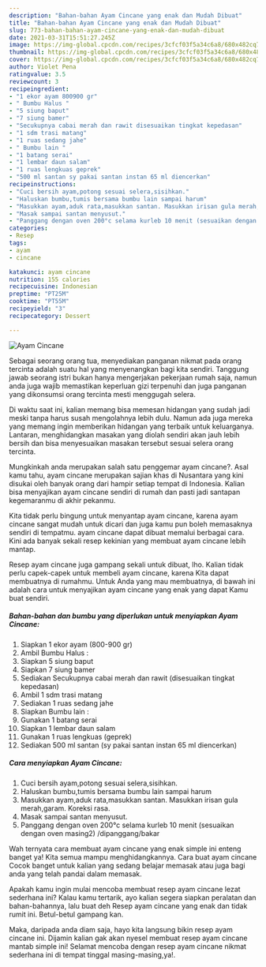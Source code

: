 ```yaml
---
description: "Bahan-bahan Ayam Cincane yang enak dan Mudah Dibuat"
title: "Bahan-bahan Ayam Cincane yang enak dan Mudah Dibuat"
slug: 773-bahan-bahan-ayam-cincane-yang-enak-dan-mudah-dibuat
date: 2021-03-31T15:51:27.245Z
image: https://img-global.cpcdn.com/recipes/3cfcf03f5a34c6a8/680x482cq70/ayam-cincane-foto-resep-utama.jpg
thumbnail: https://img-global.cpcdn.com/recipes/3cfcf03f5a34c6a8/680x482cq70/ayam-cincane-foto-resep-utama.jpg
cover: https://img-global.cpcdn.com/recipes/3cfcf03f5a34c6a8/680x482cq70/ayam-cincane-foto-resep-utama.jpg
author: Violet Pena
ratingvalue: 3.5
reviewcount: 3
recipeingredient:
- "1 ekor ayam 800900 gr"
- " Bumbu Halus "
- "5 siung baput"
- "7 siung bamer"
- "Secukupnya cabai merah dan rawit disesuaikan tingkat kepedasan"
- "1 sdm trasi matang"
- "1 ruas sedang jahe"
- " Bumbu lain "
- "1 batang serai"
- "1 lembar daun salam"
- "1 ruas lengkuas geprek"
- "500 ml santan sy pakai santan instan 65 ml diencerkan"
recipeinstructions:
- "Cuci bersih ayam,potong sesuai selera,sisihkan."
- "Haluskan bumbu,tumis bersama bumbu lain sampai harum"
- "Masukkan ayam,aduk rata,masukkan santan. Masukkan irisan gula merah,garam. Koreksi rasa."
- "Masak sampai santan menyusut."
- "Panggang dengan oven 200°c selama kurleb 10 menit (sesuaikan dengan oven masing2) /dipanggang/bakar"
categories:
- Resep
tags:
- ayam
- cincane

katakunci: ayam cincane 
nutrition: 155 calories
recipecuisine: Indonesian
preptime: "PT25M"
cooktime: "PT55M"
recipeyield: "3"
recipecategory: Dessert

---
```



![Ayam Cincane](https://img-global.cpcdn.com/recipes/3cfcf03f5a34c6a8/680x482cq70/ayam-cincane-foto-resep-utama.jpg)

Sebagai seorang orang tua, menyediakan panganan nikmat pada orang tercinta adalah suatu hal yang menyenangkan bagi kita sendiri. Tanggung jawab seorang istri bukan hanya mengerjakan pekerjaan rumah saja, namun anda juga wajib memastikan keperluan gizi terpenuhi dan juga panganan yang dikonsumsi orang tercinta mesti menggugah selera.

Di waktu  saat ini, kalian memang bisa memesan hidangan yang sudah jadi meski tanpa harus susah mengolahnya lebih dulu. Namun ada juga mereka yang memang ingin memberikan hidangan yang terbaik untuk keluarganya. Lantaran, menghidangkan masakan yang diolah sendiri akan jauh lebih bersih dan bisa menyesuaikan masakan tersebut sesuai selera orang tercinta. 



Mungkinkah anda merupakan salah satu penggemar ayam cincane?. Asal kamu tahu, ayam cincane merupakan sajian khas di Nusantara yang kini disukai oleh banyak orang dari hampir setiap tempat di Indonesia. Kalian bisa menyajikan ayam cincane sendiri di rumah dan pasti jadi santapan kegemaranmu di akhir pekanmu.

Kita tidak perlu bingung untuk menyantap ayam cincane, karena ayam cincane sangat mudah untuk dicari dan juga kamu pun boleh memasaknya sendiri di tempatmu. ayam cincane dapat dibuat memalui berbagai cara. Kini ada banyak sekali resep kekinian yang membuat ayam cincane lebih mantap.

Resep ayam cincane juga gampang sekali untuk dibuat, lho. Kalian tidak perlu capek-capek untuk membeli ayam cincane, karena Kita dapat membuatnya di rumahmu. Untuk Anda yang mau membuatnya, di bawah ini adalah cara untuk menyajikan ayam cincane yang enak yang dapat Kamu buat sendiri.

<!--inarticleads1-->

##### Bahan-bahan dan bumbu yang diperlukan untuk menyiapkan Ayam Cincane:

1. Siapkan 1 ekor ayam (800-900 gr)
1. Ambil  Bumbu Halus :
1. Siapkan 5 siung baput
1. Siapkan 7 siung bamer
1. Sediakan Secukupnya cabai merah dan rawit (disesuaikan tingkat kepedasan)
1. Ambil 1 sdm trasi matang
1. Sediakan 1 ruas sedang jahe
1. Siapkan  Bumbu lain :
1. Gunakan 1 batang serai
1. Siapkan 1 lembar daun salam
1. Gunakan 1 ruas lengkuas (geprek)
1. Sediakan 500 ml santan (sy pakai santan instan 65 ml diencerkan)




<!--inarticleads2-->

##### Cara menyiapkan Ayam Cincane:

1. Cuci bersih ayam,potong sesuai selera,sisihkan.
1. Haluskan bumbu,tumis bersama bumbu lain sampai harum
1. Masukkan ayam,aduk rata,masukkan santan. Masukkan irisan gula merah,garam. Koreksi rasa.
1. Masak sampai santan menyusut.
1. Panggang dengan oven 200°c selama kurleb 10 menit (sesuaikan dengan oven masing2) /dipanggang/bakar




Wah ternyata cara membuat ayam cincane yang enak simple ini enteng banget ya! Kita semua mampu menghidangkannya. Cara buat ayam cincane Cocok banget untuk kalian yang sedang belajar memasak atau juga bagi anda yang telah pandai dalam memasak.

Apakah kamu ingin mulai mencoba membuat resep ayam cincane lezat sederhana ini? Kalau kamu tertarik, ayo kalian segera siapkan peralatan dan bahan-bahannya, lalu buat deh Resep ayam cincane yang enak dan tidak rumit ini. Betul-betul gampang kan. 

Maka, daripada anda diam saja, hayo kita langsung bikin resep ayam cincane ini. Dijamin kalian gak akan nyesel membuat resep ayam cincane mantab simple ini! Selamat mencoba dengan resep ayam cincane nikmat sederhana ini di tempat tinggal masing-masing,ya!.

